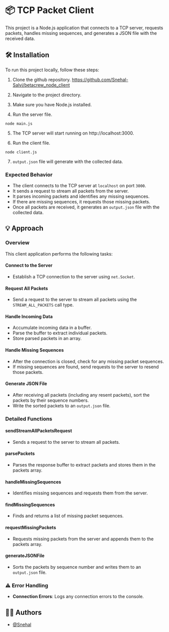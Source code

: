 # 📦 TCP Packet Client

This project is a Node.js application that connects to a TCP server, requests packets, handles missing sequences, and generates a JSON file with the received data.

## 🛠️ Installation

To run this project locally, follow these steps:

1. Clone the github repository.
   https://github.com/Snehal-Salvi/betacrew_node_client

2. Navigate to the project directory.
3. Make sure you have Node.js installed.
4. Run the server file.

```
node main.js
```

5. The TCP server will start running on http://localhost:3000.

6. Run the client file.

```
node client.js
```

7. `output.json` file will generate with the collected data.

### Expected Behavior

- The client connects to the TCP server at `localhost` on port `3000`.
- It sends a request to stream all packets from the server.
- It parses incoming packets and identifies any missing sequences.
- If there are missing sequences, it requests those missing packets.
- Once all packets are received, it generates an `output.json` file with the collected data.

## 💡 Approach

### Overview

This client application performs the following tasks:

#### Connect to the Server

- Establish a TCP connection to the server using `net.Socket`.

#### Request All Packets

- Send a request to the server to stream all packets using the `STREAM_ALL_PACKETS` call type.

#### Handle Incoming Data

- Accumulate incoming data in a buffer.
- Parse the buffer to extract individual packets.
- Store parsed packets in an array.

#### Handle Missing Sequences

- After the connection is closed, check for any missing packet sequences.
- If missing sequences are found, send requests to the server to resend those packets.

#### Generate JSON File

- After receiving all packets (including any resent packets), sort the packets by their sequence numbers.
- Write the sorted packets to an `output.json` file.

### Detailed Functions

#### sendStreamAllPacketsRequest

- Sends a request to the server to stream all packets.

#### parsePackets

- Parses the response buffer to extract packets and stores them in the packets array.

#### handleMissingSequences

- Identifies missing sequences and requests them from the server.

#### findMissingSequences

- Finds and returns a list of missing packet sequences.

#### requestMissingPackets

- Requests missing packets from the server and appends them to the packets array.

#### generateJSONFile

- Sorts the packets by sequence number and writes them to an `output.json` file.

### ⚠️ Error Handling

- **Connection Errors**: Logs any connection errors to the console.

## 👩‍💻 Authors

- [@Snehal](https://github.com/Snehal-Salvi)
